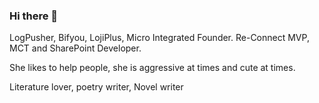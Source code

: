 ### Hi there 👋


LogPusher, Bifyou, LojiPlus, Micro Integrated Founder.
Re-Connect MVP, MCT and SharePoint Developer.

She likes to help people, she is aggressive at times and cute at times.

Literature lover, poetry writer, Novel writer


<!--
**eravse/eravse** is a ✨ _special_ ✨ repository because its `README.md` (this file) appears on your GitHub profile.


[![HitCount](http://hits.dwyl.com/eravse/eravse.svg)](http://hits.dwyl.com/eravse/eravse)


Here are some ideas to get you started:

- 🔭 I’m currently working on ...
- 🌱 I’m currently learning ...
- 👯 I’m looking to collaborate on ...
- 🤔 I’m looking for help with ...
- 💬 Ask me about ...

- 📫 How to reach me: ...
- 😄 Pronouns: ...
- ⚡ Fun fact: ...
-->
